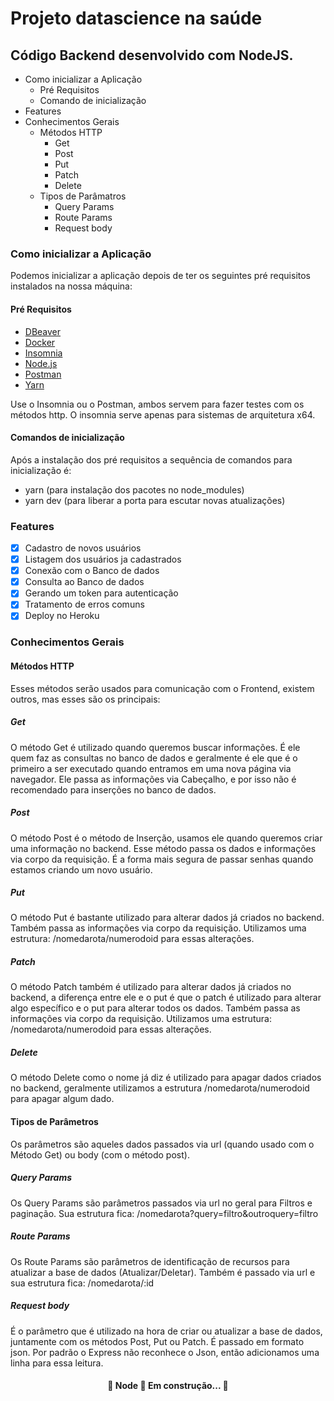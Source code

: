 # Projeto datascience na saúde
## Código Backend desenvolvido com NodeJS.
* Como inicializar a Aplicação
  * Pré Requisitos
  * Comando de inicialização
* Features
* Conhecimentos Gerais
  * Métodos HTTP
    * Get
    * Post
    * Put
    * Patch
    * Delete
  * Tipos de Parâmatros
    * Query Params
    * Route Params
    * Request body
### Como inicializar a Aplicação
Podemos inicializar a aplicação depois de ter os seguintes pré requisitos instalados na nossa máquina:
#### Pré Requisitos
- [DBeaver](https://dbeaver.io/download/)
- [Docker](https://www.docker.com/get-started)
- [Insomnia](https://insomnia.rest/download)
- [Node.js](https://nodejs.org/en/)
- [Postman](https://www.postman.com/downloads/)
- [Yarn](https://classic.yarnpkg.com/en/docs/install#windows-stable)

Use o Insomnia ou o Postman, ambos servem para fazer testes com os métodos http. O insomnia serve apenas para sistemas de arquitetura x64.
#### Comandos de inicialização
Após a instalação dos pré requisitos a sequência de comandos para inicialização é:
* yarn (para instalação dos pacotes no node_modules)
* yarn dev (para liberar a porta para escutar novas atualizações)
### Features
- [x] Cadastro de novos usuários
- [x] Listagem dos usuários ja cadastrados
- [x] Conexão com o Banco de dados
- [x] Consulta ao Banco de dados
- [x] Gerando um token para autenticação
- [x] Tratamento de erros comuns
- [x] Deploy no Heroku
### Conhecimentos Gerais
#### Métodos HTTP
  Esses métodos serão usados para comunicação com o Frontend, existem outros, mas esses são os principais:
  ##### Get
  O método Get é utilizado quando queremos buscar informações. É ele quem faz as consultas no banco de dados e geralmente é ele que é o primeiro a ser executado quando entramos em uma nova página via navegador. Ele passa as informações via Cabeçalho, e por isso não é recomendado para inserções no banco de dados.
  ##### Post
  O método Post é o método de Inserção, usamos ele quando queremos criar uma informação no backend. Esse método passa os dados e informações via corpo da requisição. É a forma mais segura de passar senhas quando estamos criando um novo usuário.
  ##### Put
  O método Put é bastante utilizado para alterar dados já criados no backend. Também passa as informações via corpo da requisição.
  Utilizamos uma estrutura: /nomedarota/numerodoid para essas alterações.
  ##### Patch
  O método Patch também é utilizado para alterar dados já criados no backend, a diferença entre ele e o put é que o patch é utilizado para alterar algo específico e o put para alterar todos os dados. Também passa as informações via corpo da requisição.
  Utilizamos uma estrutura: /nomedarota/numerodoid para essas alterações.
  ##### Delete
  O método Delete como o nome já diz é utilizado para apagar dados criados no backend, geralmente utilizamos a estrutura /nomedarota/numerodoid para apagar algum dado.
  #### Tipos de Parâmetros
  Os parâmetros são aqueles dados passados via url (quando usado com o Método Get) ou body (com o método post).
  ##### Query Params
  Os Query Params são parâmetros passados via url no geral para Filtros e paginação. Sua estrutura fica:
  /nomedarota?query=filtro&outroquery=filtro
  ##### Route Params
  Os Route Params são parâmetros de identificação de recursos para atualizar a base de dados (Atualizar/Deletar). Também é passado via url e sua estrutura fica:
  /nomedarota/:id
  ##### Request body
  É o parâmetro que é utilizado na hora de criar ou atualizar a base de dados, juntamente com os métodos Post, Put ou Patch. É passado em formato json. Por padrão o Express não reconhece o Json, então adicionamos uma linha para essa leitura.

<h4 align="center">
	🚧  Node 🚀 Em construção...  🚧
</h4>
